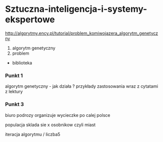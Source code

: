 # Sztuczna-inteligencja-i-systemy-ekspertowe

http://algorytmy.ency.pl/tutorial/problem_komiwojazera_algorytm_genetyczny

1. algorytm genetyczny
2. problem 
- biblioteka

### Punkt 1
algorytm genetyczny - jak działa ?
przykłady zastosowania wraz z cytatami z lektury



### Punkt 3

biuro podrozy organizuje wycieczke po calej polsce


populacja sklada sie x osobnikow czyli miast

iteracja algorytmu / liczba5

